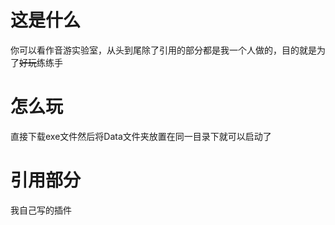 # 这是什么

你可以看作音游实验室，从头到尾除了引用的部分都是我一个人做的，目的就是为了~~好玩~~练练手

# 怎么玩

直接下载exe文件然后将Data文件夹放置在同一目录下就可以启动了

# 引用部分

我自己写的插件
